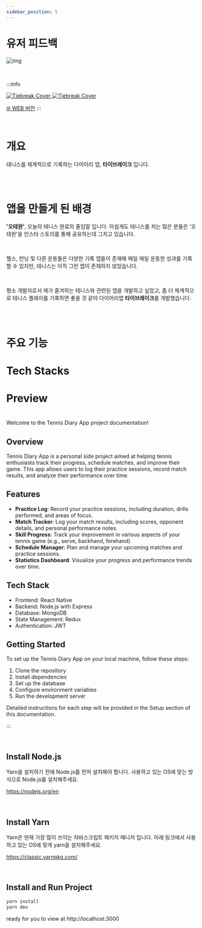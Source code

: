 ```yaml
---
sidebar_position: 5
---
```


# 유저 피드백


![img](/img/sideproject/introduction/tiebreak_cover.png)

<br/>

:::info


<a href="https://apps.apple.com/kr/app/%ED%83%80%EC%9D%B4%EB%B8%8C%EB%A0%88%EC%9D%B4%ED%81%AC/id6476483336" target="_blank">
<img src="/img/sideproject/introduction/appstore.png" alt="Tiebreak Cover" style={{width:"120px"}}/>
</a>

<a href="https://play.google.com/store/apps/details?id=com.app.tiebreak&pcampaignid=web_share" target="_blank">
<img src="/img/sideproject/introduction/play_store.png" alt="Tiebreak Cover" style={{height:"40px"}}/>
</a>


[🌐 WEB 버전](https://tiebreak.vercel.app/)
:::

<br/>

# 개요

테니스를 체계적으로 기록하는 다어이리 앱, **타이브레이크** 입니다.

<br/>
<br/>

# 앱을 만들게 된 배경


**'오테완'**, 오늘의 테니스 완료의 줄임말 입니다. 아쉽게도 테니스를 치는 많은 분들은 '오테완'을 인스타 스토리를 통해 공유하는데 그치고 있습니다.

<br/>

헬스, 런닝 및 다른 운동들은 다양한 기록 앱들이 존재해 매일 매일 운동한 성과를 기록할 수 있지만, 테니스는 아직 그런 앱이 존재하지 않았습니다.

<br/>

평소 개발자로서 제가 즐겨하는 테니스와 관련된 앱을 개발하고 싶었고, 좀 더 체계적으로 테니스 플레이를 기록하면 좋을 것 같아 다이어리앱 **타이브레이크**를 개발했습니다.

<br/>
<br/>


# 주요 기능

# Tech Stacks

# Preview








# 

Welcome to the Tennis Diary App project documentation!

## Overview

Tennis Diary App is a personal side project aimed at helping tennis enthusiasts track their progress, schedule matches, and improve their game. This app allows users to log their practice sessions, record match results, and analyze their performance over time.

## Features

- **Practice Log**: Record your practice sessions, including duration, drills performed, and areas of focus.
- **Match Tracker**: Log your match results, including scores, opponent details, and personal performance notes.
- **Skill Progress**: Track your improvement in various aspects of your tennis game (e.g., serve, backhand, forehand).
- **Schedule Manager**: Plan and manage your upcoming matches and practice sessions.
- **Statistics Dashboard**: Visualize your progress and performance trends over time.

## Tech Stack

- Frontend: React Native
- Backend: Node.js with Express
- Database: MongoDB
- State Management: Redux
- Authentication: JWT

## Getting Started

To set up the Tennis Diary App on your local machine, follow these steps:

1. Clone the repository
2. Install dependencies
3. Set up the database
4. Configure environment variables
5. Run the development server

Detailed instructions for each step will be provided in the Setup section of this documentation.

:::

<br/>

## Install Node.js

Yarn을 설치하기 전에 Node.js를 먼저 설치해야 합니다. 사용하고 있는 OS에 맞는 방식으로 Node.js를 설치해주세요.

https://nodejs.org/en

<br/>

## Install Yarn

Yarn은 현재 가장 많이 쓰이는 자바스크립트 패키지 매니저 입니다. 아래 링크에서 사용하고 있는 OS에 맞게 yarn을 설치해주세요.

https://classic.yarnpkg.com/

<br/>

## Install and Run Project

```bash
yarn install
yarn dev
```

ready for you to view at http://localhost:3000
